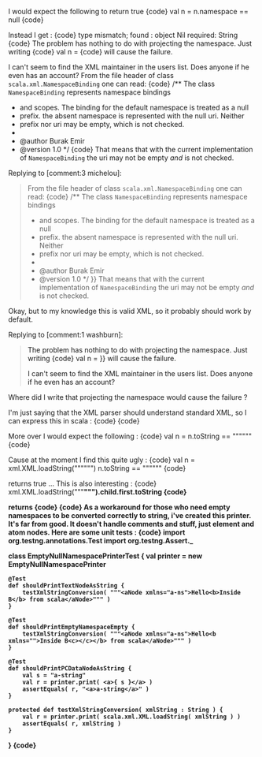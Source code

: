 I would expect the following to return true
{code}
 val n = <a xmlns=""/>
 n.namespace == null
{code}

Instead I get :
{code}
 type mismatch;
 found   : object Nil
 required: String
       <a xmlns=""/>
{code}
The problem has nothing to do with projecting the namespace.  Just writing
{code}
val n = <a xmlns=""/>
{code}
will cause the failure.

I can't seem to find the XML maintainer in the users list.  Does anyone if he even has an account?
From the file header of class `scala.xml.NamespaceBinding` one can read:
{code}
/** The class <code>NamespaceBinding</code> represents namespace bindings
 *  and scopes. The binding for the default namespace is treated as a null
 *  prefix. the absent namespace is represented with the null uri. Neither
 *  prefix nor uri may be empty, which is not checked.
 *
 *  @author  Burak Emir
 *  @version 1.0
 */
{code}
That means that with the current implementation of `NamespaceBinding` the uri may not be empty *and* is not checked.

Replying to [comment:3 michelou]:
> From the file header of class `scala.xml.NamespaceBinding` one can read:
> {code}
> /** The class <code>NamespaceBinding</code> represents namespace bindings
>  *  and scopes. The binding for the default namespace is treated as a null
>  *  prefix. the absent namespace is represented with the null uri. Neither
>  *  prefix nor uri may be empty, which is not checked.
>  *
>  *  @author  Burak Emir
>  *  @version 1.0
>  */
> }}
> That means that with the current implementation of `NamespaceBinding` the uri may not be empty *and* is not checked.

Okay, but to my knowledge this is valid XML, so it probably should work by default.

Replying to [comment:1 washburn]:
> The problem has nothing to do with projecting the namespace.  Just writing
> {code}
> val n = <a xmlns=""/>
> }}
> will cause the failure.
> 
> I can't seem to find the XML maintainer in the users list.  Does anyone if he even has an account?

Where did I write that projecting the namespace would cause the failure ?

I'm just saying that the XML parser should understand standard XML, so I can express this in scala :
{code}
<root xmlns="root-ns">
    <noNsElement xmlns=""/>
</root>
{code}

More over I would expect the following :
{code}
   val n = <a xmlns=""/>
   n.toString == """<a xmlns=""></a>"""
{code}

Cause at the moment I find this quite ugly :
{code}
  val n = xml.XML.loadString("""<a xmlns=""/>""")
  n.toString == """<a xmlns="null"></a>"""
{code}

returns true ...
This is also interesting :
{code}
xml.XML.loadString("""<a xmlns="cool"><b xmlns=""/></a>""").child.first.toString
{code}

returns 
{code}
<b xmlns="null" xmlns="cool"></b>
{code}
As a workaround for those who need empty namespaces to be converted correctly to string, i've created this printer. It's far from good. It doesn't handle comments and stuff, just element and atom nodes. Here are some unit tests :
{code}
import org.testng.annotations.Test
import org.testng.Assert._

class EmptyNullNamespacePrinterTest { 
	val printer = new EmptyNullNamespacePrinter
	
	@Test
	def shouldPrintTextNodeAsString {
		testXmlStringConversion( """<aNode xmlns="a-ns">Hello<b>Inside B</b> from scala</aNode>""" )
	}	
	
	@Test
	def shouldPrintEmptyNamespaceEmpty {
		testXmlStringConversion( """<aNode xmlns="a-ns">Hello<b xmlns="">Inside B<c></c></b> from scala</aNode>""" )
	}
	
	@Test
	def shouldPrintPCDataNodeAsString {
		val s = "a-string"
		val r = printer.print( <a>{ s }</a> )
		assertEquals( r, "<a>a-string</a>" )
	}

	protected def testXmlStringConversion( xmlString : String ) {
		val r = printer.print( scala.xml.XML.loadString( xmlString ) )
		assertEquals( r, xmlString )
	}
}
{code}
